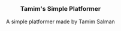 <!-- HEADER -->
<br />
<div align="center">
    <h3 align="center"> Tamim's Simple Platformer </h3>
    <p align="center">
        A simple platformer  made by Tamim Salman
        <br />
    </p>
</div>
